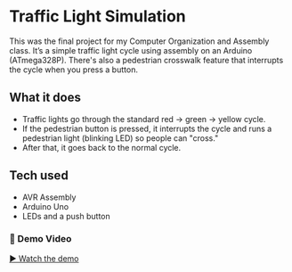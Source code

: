 # Traffic Light Simulation

This was the final project for my Computer Organization and Assembly class. 
It’s a simple traffic light cycle using assembly on an Arduino (ATmega328P). 
There's also a pedestrian crosswalk feature that interrupts the cycle when you press a button.

## What it does
- Traffic lights go through the standard red → green → yellow cycle.
- If the pedestrian button is pressed, it interrupts the cycle and runs a pedestrian light (blinking LED) so people can "cross."
- After that, it goes back to the normal cycle.

## Tech used
- AVR Assembly
- Arduino Uno
- LEDs and a push button
### 🎥 Demo Video

[▶️ Watch the demo](.traffic_lights_video_demo-_1_/demo.mp4)
